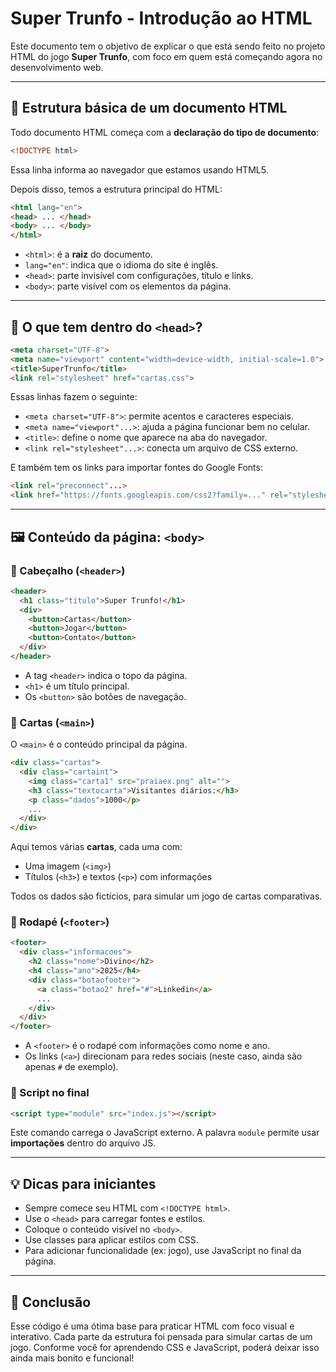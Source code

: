
# Super Trunfo - Introdução ao HTML

Este documento tem o objetivo de explicar o que está sendo feito no projeto HTML do jogo **Super Trunfo**, com foco em quem está começando agora no desenvolvimento web.

---

## 📌 Estrutura básica de um documento HTML

Todo documento HTML começa com a **declaração do tipo de documento**:

```html
<!DOCTYPE html>
```
Essa linha informa ao navegador que estamos usando HTML5.

Depois disso, temos a estrutura principal do HTML:

```html
<html lang="en">
<head> ... </head>
<body> ... </body>
</html>
```

- `<html>`: é a **raiz** do documento.
- `lang="en"`: indica que o idioma do site é inglês.
- `<head>`: parte invisível com configurações, título e links.
- `<body>`: parte visível com os elementos da página.

---

## 🧠 O que tem dentro do `<head>`?

```html
<meta charset="UTF-8">
<meta name="viewport" content="width=device-width, initial-scale=1.0">
<title>SuperTrunfo</title>
<link rel="stylesheet" href="cartas.css">
```
Essas linhas fazem o seguinte:

- `<meta charset="UTF-8">`: permite acentos e caracteres especiais.
- `<meta name="viewport"...>`: ajuda a página funcionar bem no celular.
- `<title>`: define o nome que aparece na aba do navegador.
- `<link rel="stylesheet"...>`: conecta um arquivo de CSS externo.

E também tem os links para importar fontes do Google Fonts:

```html
<link rel="preconnect"...>
<link href="https://fonts.googleapis.com/css2?family=..." rel="stylesheet">
```

---

## 🖼️ Conteúdo da página: `<body>`

### 🔹 Cabeçalho (`<header>`)

```html
<header>
  <h1 class="titulo">Super Trunfo!</h1>
  <div>
    <button>Cartas</button>
    <button>Jogar</button>
    <button>Contato</button>
  </div>
</header>
```
- A tag `<header>` indica o topo da página.
- `<h1>` é um título principal.
- Os `<button>` são botões de navegação.

### 🔹 Cartas (`<main>`)

O `<main>` é o conteúdo principal da página.

```html
<div class="cartas">
  <div class="cartaint">
    <img class="carta1" src="praiaex.png" alt="">
    <h3 class="textocarta">Visitantes diários:</h3>
    <p class="dados">1000</p>
    ...
  </div>
</div>
```

Aqui temos várias **cartas**, cada uma com:

- Uma imagem (`<img>`)
- Títulos (`<h3>`) e textos (`<p>`) com informações

Todos os dados são fictícios, para simular um jogo de cartas comparativas.

### 🔹 Rodapé (`<footer>`)

```html
<footer>
  <div class="informacoes">
    <h2 class="nome">Divino</h2>
    <h4 class="ano">2025</h4>
    <div class="botaofooter">
      <a class="botao2" href="#">Linkedin</a>
      ...
    </div>
  </div>
</footer>
```

- A `<footer>` é o rodapé com informações como nome e ano.
- Os links (`<a>`) direcionam para redes sociais (neste caso, ainda são apenas `#` de exemplo).

### 🔹 Script no final

```html
<script type="module" src="index.js"></script>
```

Este comando carrega o JavaScript externo. A palavra `module` permite usar **importações** dentro do arquivo JS.

---

## 💡 Dicas para iniciantes

- Sempre comece seu HTML com `<!DOCTYPE html>`.
- Use o `<head>` para carregar fontes e estilos.
- Coloque o conteúdo visível no `<body>`.
- Use classes para aplicar estilos com CSS.
- Para adicionar funcionalidade (ex: jogo), use JavaScript no final da página.

---

## 🧾 Conclusão

Esse código é uma ótima base para praticar HTML com foco visual e interativo. Cada parte da estrutura foi pensada para simular cartas de um jogo. Conforme você for aprendendo CSS e JavaScript, poderá deixar isso ainda mais bonito e funcional!

